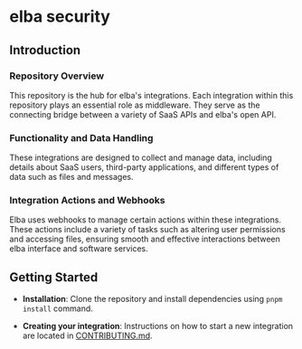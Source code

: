 # elba security

## Introduction

### Repository Overview

This repository is the hub for elba's integrations. Each integration within this repository plays an essential role as middleware. They serve as the connecting bridge between a variety of SaaS APIs and elba's open API.

### Functionality and Data Handling

These integrations are designed to collect and manage data, including details about SaaS users, third-party applications, and different types of data such as files and messages.

### Integration Actions and Webhooks

Elba uses webhooks to manage certain actions within these integrations. These actions include a variety of tasks such as altering user permissions and accessing files, ensuring smooth and effective interactions between elba interface and software services.

## Getting Started

- **Installation**: Clone the repository and install dependencies using `pnpm install` command.

- **Creating your integration**: Instructions on how to start a new integration are located in [CONTRIBUTING.md](https://github.com/elba-security/elba-security/blob/staging/CONTRIBUTING.MD).
